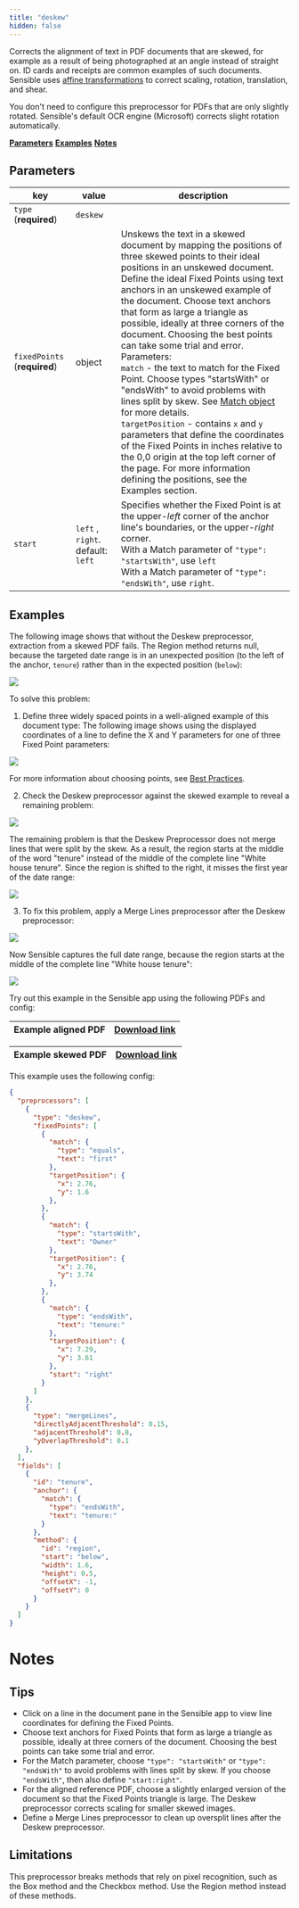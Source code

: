 ```yaml
---
title: "deskew"
hidden: false
---
```


Corrects the alignment of text in PDF documents that are skewed, for example as a result of being  photographed at an angle instead of straight on.  ID cards and receipts are common examples of such documents.  Sensible uses [affine transformations](https://homepages.inf.ed.ac.uk/rbf/HIPR2/affine.htm) to correct scaling, rotation, translation, and shear. 

You don't need to configure this preprocessor for PDFs that are only slightly rotated. Sensible's default OCR engine (Microsoft)  corrects slight rotation automatically.

[**Parameters**](doc:deskew#section-parameters)
[**Examples**](doc:deskew#section-examples)
[**Notes**](doc:deskew#section-notes)

Parameters
----

| key                       | value   | description                                                      |
| ------------------------- | ------ | ------------------------------------------------------------ |
| `type` (**required**)     | `deskew` |                                                    |
| `fixedPoints` (**required**) | object | Unskews the text in a skewed document by mapping the positions of three skewed points to their ideal positions in an unskewed document. Define the ideal Fixed Points using text anchors in an unskewed example of the document. Choose text anchors that form as large a triangle as possible, ideally at three corners of the document. Choosing the best points can take some trial and error. <br/>Parameters:<br/>`match` - the text to match for the Fixed Point.  Choose types "startsWith" or "endsWith" to avoid problems with lines split by skew. See [Match object](docs:match-object) for more details.<br/>`targetPosition` - contains  `x` and  `y` parameters that define the coordinates of the Fixed Points in inches relative to the 0,0 origin at the top left corner of the page. For more information defining the positions, see the Examples section. |
| `start` | `left` , `right`. default: `left` | Specifies whether the Fixed Point is at the upper-*left* corner of the anchor line's boundaries, or the upper-*right* corner. <br/>With a Match parameter of `"type": "startsWith"`, use `left`<br/>With a Match parameter of `"type": "endsWith"`, use `right`. |

Examples
----

The following image shows that without the Deskew preprocessor, extraction from a skewed PDF fails. The Region method returns null, because the targeted date range is in an unexpected position (to the left of the anchor, `tenure`) rather than in the expected position (`below`):

![](https://raw.githubusercontent.com/sensible-hq/sensible-docs/main/readme-sync/assets/v0/images/deskew_example_1.png)

To solve this problem:

1.  Define three widely spaced points in a well-aligned example of this document type: The following image shows using the displayed coordinates of a line to define the X and Y parameters for one of three Fixed Point parameters:

![](https://raw.githubusercontent.com/sensible-hq/sensible-docs/main/readme-sync/assets/v0/images/deskew_example_2.png)

For more information about choosing points, see [Best Practices](doc:deskew#section-best-practices).


2. Check the Deskew preprocessor against the skewed example to reveal a remaining problem:

![](https://raw.githubusercontent.com/sensible-hq/sensible-docs/main/readme-sync/assets/v0/images/deskew_example_3.png)

The remaining problem is that the Deskew Preprocessor  does not merge lines that were split by the skew. As a result, the region starts at the middle of the word "tenure" instead of the middle of the complete line "White house tenure". Since the region is shifted to the right, it misses the first year of the date range:

![](https://raw.githubusercontent.com/sensible-hq/sensible-docs/main/readme-sync/assets/v0/images/deskew_example_5.png)



3. To fix this problem, apply a Merge Lines preprocessor after the Deskew preprocessor: 

![](https://raw.githubusercontent.com/sensible-hq/sensible-docs/main/readme-sync/assets/v0/images/deskew_example_4.png)

Now Sensible captures the full date range, because the region starts at the middle of the complete line "White house tenure": 

![](https://raw.githubusercontent.com/sensible-hq/sensible-docs/main/readme-sync/assets/v0/images/deskew_example_6.png)

Try out this example in the Sensible app using the following PDFs and config:

| Example aligned  PDF | [Download link](https://raw.githubusercontent.com/sensible-hq/sensible-docs/main/readme-sync/assets/v0/pdfs/deskew_example_1.pdf) |
| -------------------- | ------------------------------------------------------------ |

| Example skewed PDF | [Download link](https://raw.githubusercontent.com/sensible-hq/sensible-docs/main/readme-sync/assets/v0/pdfs/deskew_example_2.pdf) |
| -------------------- | ------------------------------------------------------------ |

This example uses the following config:

```json
{
  "preprocessors": [
    {
      "type": "deskew",
      "fixedPoints": [
        {
          "match": {
            "type": "equals",
            "text": "first"
          },
          "targetPosition": {
            "x": 2.76,
            "y": 1.6
          },
        },
        {
          "match": {
            "type": "startsWith",
            "text": "Owner"
          },
          "targetPosition": {
            "x": 2.76,
            "y": 3.74
          },
        },
        {
          "match": {
            "type": "endsWith",
            "text": "tenure:"
          },
          "targetPosition": {
            "x": 7.29,
            "y": 3.61
          },
          "start": "right"
        }
      ]
    },    
    {
      "type": "mergeLines",
      "directlyAdjacentThreshold": 0.15,
      "adjacentThreshold": 0.8,
      "yOverlapThreshold": 0.1
    },
  ],
  "fields": [
    {
      "id": "tenure",
      "anchor": {
        "match": {
          "type": "endsWith",
          "text": "tenure:"
        }
      },
      "method": {
        "id": "region",
        "start": "below",
        "width": 1.6,
        "height": 0.5,
        "offsetX": -1,
        "offsetY": 0
      }
    }
  ]
}
```


Notes
====

Tips
-----

- Click on a line in the document pane in the Sensible app to view line coordinates for defining the Fixed Points.
- Choose text anchors for Fixed Points that form as large a triangle as possible, ideally at three corners of the document.  Choosing the best points can take some trial and error. 
- For the Match parameter, choose `"type": "startsWith"` or `"type": "endsWith"` to avoid problems with lines split by skew.  If you choose `"endsWith"`, then also define `"start:right"`.
- For the aligned reference PDF, choose a slightly enlarged version of the document so that the Fixed Points triangle is large. The Deskew preprocessor corrects scaling for smaller skewed images.
- Define a Merge Lines preprocessor to clean up oversplit lines after the Deskew preprocessor. 

Limitations
-----

This preprocessor breaks methods that rely on pixel recognition, such as the Box method and the Checkbox method. Use the Region method instead of these methods.



